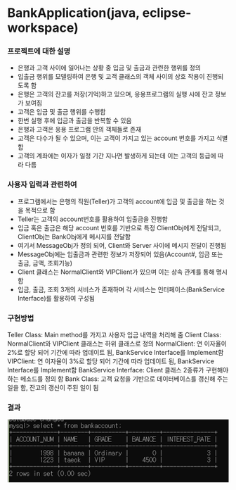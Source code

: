 # BankApplication(java, eclipse-workspace)

### 프로젝트에 대한 설명
* 은행과 고객 사이에 일어나는 상황 중 입금 및 출금과 관련한 행위를 정의
* 입출금 행위를 모델링하여 은행 및 고객 클래스의 객체 사이의 상호 작용이 진행되도록 함
* 은행은 고객의 잔고를 저장(기억)하고 있으며, 응용프로그램의 실행 시에 잔고 정보가 보여짐
* 고객은 입금 및 출금 행위를 수행함
* 한번 실행 후에 입금과 출금을 반복할 수 있음
* 은행과 고객은 응용 프로그램 안의 객체들로 존재
* 고객은 다수가 될 수 있으며, 이는 고객이 가지고 있는 account 번호를 가지고 식별함
* 고객의 계좌에는 이자가 일정 기간 지나면 발생하게 되는데 이는 고객의 등급에 따라 다름

### 사용자 입력과 관련하여
* 프로그램에서는 은행의 직원(Teller)가 고객의 account에 입금 및 출금을 하는 것을 목적으로 함
* Teller는 고객의 account번호를 활용하여 입출금을 진행함
* 입금 혹은 출금은 해당 account 번호를 기반으로 특정 ClientObj에게 전달되고, ClientObj는 BankObj에게 메시지를 전달함
* 여기서 MessageObj가 정의 되어, Client와 Server 사이에 메시지 전달이 진행됨
* MessageObj에는 입출금과 관련한 정보가 저장되어 있음(Account#, 입금 또는 출금, 금액, 조회기능)
* Client 클래스는 NormalClient와 VIPClient가 있으며 이는 상속 관계를 통해 명시함
* 입금, 출금, 조회 3개의 서비스가 존재하며 각 서비스는 인터페이스(BankService Interface)를 활용하여 구성됨

### 구현방법
Teller Class: Main method를 가지고 사용자 입금 내역을 처리해 줌
Client Class: NormalClient와 VIPClient 클래스는 하위 클래스로 정의
NormalClient: 연 이자율이 2%로 할당 되어 기간에 따라 업데이트 됨, BankService Interface를 Implement함
VIPClient: 연 이자율이 3%로 할당 되어 기간에 따라 업데이트 됨, BankService Interface를 Implement함
BankService Interface: Client 클래스 2종류가 구현해야하는 메소드를 정의 함
Bank Class: 고객 요청을 기반으로 데이터베이스를 갱신해 주는 일을 함, 잔고의 갱신이 주된 일이 됨

### 결과
![Alt text](/image.png)
